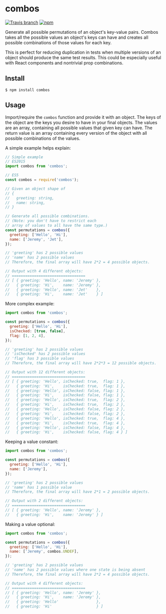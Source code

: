 # combos

[![Travis branch](https://img.shields.io/travis/jfairbank/combos/master.svg?style=flat-square)](https://travis-ci.org/jfairbank/combos)
[![npm](https://img.shields.io/npm/v/combos.svg?style=flat-square)](https://www.npmjs.com/package/combos)

Generate all possible permutations of an object's key-value pairs. Combos
takes all the possible values an object's keys can have and creates all possible
combinations of those values for each key.

This is perfect for reducing duplication in tests when multiple versions of
an object should produce the same test results. This could be especially useful
with React components and nontrivial prop combinations.

## Install

    $ npm install combos

## Usage

Import/require the `combos` function and provide it with an object. The keys of
the object are the keys you desire to have in your final objects. The values are
an array, containing all possible values that given key can have. The return
value is an array containing every version of the object with all possible
combinations of the values.

A simple example helps explain:

```js
// Simple example
// ES2015
import combos from 'combos';

// ES5
const combos = require('combos');

// Given an object shape of
// {
//   greeting: string,
//   name: string,
// }

// Generate all possible combinations.
// (Note: you don't have to restrict each
// array of values to all have the same type.)
const permutations = combos({
  greeting: ['Hello', 'Hi'],
  name: ['Jeremy', 'Jet'],
});

// 'greeting' has 2 possible values
// 'name' has 2 possible values
// Therefore, the final array will have 2*2 = 4 possible objects.

// Output with 4 different objects:
// =================================
// [ { greeting: 'Hello', name: 'Jeremy' },
//   { greeting: 'Hi',    name: 'Jeremy' },
//   { greeting: 'Hello', name: 'Jet'    },
//   { greeting: 'Hi',    name: 'Jet'    } ]
```

More complex example:

```js
import combos from 'combos';

const permutations = combos({
  greeting: ['Hello', 'Hi'],
  isChecked: [true, false],
  flag: [1, 2, 4],
});

// 'greeting' has 2 possible values
// 'isChecked' has 2 possible values
// 'flag' has 3 possible values
// Therefore, the final array will have 2*2*3 = 12 possible objects.

// Output with 12 different objects:
// =================================
// [ { greeting: 'Hello', isChecked: true,  flag: 1 },
//   { greeting: 'Hi',    isChecked: true,  flag: 1 },
//   { greeting: 'Hello', isChecked: false, flag: 1 },
//   { greeting: 'Hi',    isChecked: false, flag: 1 },
//   { greeting: 'Hello', isChecked: true,  flag: 2 },
//   { greeting: 'Hi',    isChecked: true,  flag: 2 },
//   { greeting: 'Hello', isChecked: false, flag: 2 },
//   { greeting: 'Hi',    isChecked: false, flag: 2 },
//   { greeting: 'Hello', isChecked: true,  flag: 4 },
//   { greeting: 'Hi',    isChecked: true,  flag: 4 },
//   { greeting: 'Hello', isChecked: false, flag: 4 },
//   { greeting: 'Hi',    isChecked: false, flag: 4 } ]
```

Keeping a value constant:

```js
import combos from 'combos';

const permutations = combos({
  greeting: ['Hello', 'Hi'],
  name: ['Jeremy'],
});

// 'greeting' has 2 possible values
// 'name' has 1 possible value
// Therefore, the final array will have 2*1 = 2 possible objects.

// Output with 2 different objects:
// =================================
// [ { greeting: 'Hello', name: 'Jeremy' },
//   { greeting: 'Hi',    name: 'Jeremy' } ]
```

Making a value optional:

```js
import combos from 'combos';

const permutations = combos({
  greeting: ['Hello', 'Hi'],
  name: ['Jeremy', combos.UNDEF],
});

// 'greeting' has 2 possible values
// 'name' has 2 possible values where one state is being absent
// Therefore, the final array will have 2*2 = 4 possible objects.

// Output with 4 different objects:
// =================================
// [ { greeting: 'Hello', name: 'Jeremy' },
//   { greeting: 'Hi',    name: 'Jeremy' },
//   { greeting: 'Hello'                 },
//   { greeting: 'Hi'                    } ]
```
